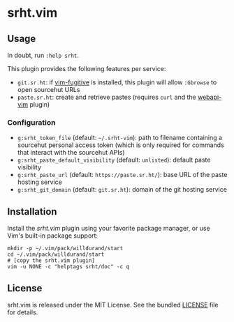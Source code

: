 # srht.vim

## Usage

In doubt, run `:help srht`.

This plugin provides the following features per service:

- `git.sr.ht`: if [vim-fugitive](https://github.com/tpope/vim-fugitive) is
  installed, this plugin will allow `:Gbrowse` to open sourcehut URLs
- `paste.sr.ht`: create and retrieve pastes (requires `curl` and the
  [webapi-vim](https://github.com/mattn/webapi-vim) plugin)

### Configuration

- `g:srht_token_file` (default: `~/.srht-vim`): path to filename containing a
   sourcehut personal access token (which is only required for commands that
   interact with the sourcehut APIs)
- `g:srht_paste_default_visibility` (default: `unlisted`): default paste
   visibility
- `g:srht_paste_url` (default: `https://paste.sr.ht/`): base URL of the paste
   hosting service
- `g:srht_git_domain` (default: `git.sr.ht`): domain of the git hosting service

## Installation

Install the _srht.vim_ plugin using your favorite package manager, or use Vim's
built-in package support:

```
mkdir -p ~/.vim/pack/willdurand/start
cd ~/.vim/pack/willdurand/start
# [copy the srht.vim plugin]
vim -u NONE -c "helptags srht/doc" -c q
```

## License

srht.vim is released under the MIT License. See the bundled
[LICENSE](./LICENSE.md) file for details.
